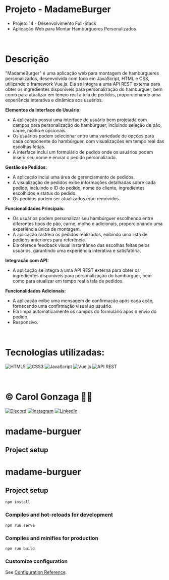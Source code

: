 # Projeto - MadameBurger

- Projeto 14 - Desenvolvimento Full-Stack
- Aplicação Web para Montar Hambúrgueres Personalizados

<br/>

# Descrição

"MadameBurger" é uma aplicação web para montagem de hambúrgueres personalizados, desenvolvida com foco em JavaScript, HTML e CSS, utilizando o framework Vue.js. Ela se integra a uma API REST externa para obter os ingredientes disponíveis para personalização do hambúrguer, bem como para atualizar em tempo real a tela de pedidos, proporcionando uma experiência interativa e dinâmica aos usuários.

**Elementos da Interface do Usuário:**
- A aplicação possui uma interface de usuário bem projetada com campos para personalização do hambúrguer, incluindo seleção de pão, carne, molho e opcionais.
- Os usuários podem selecionar entre uma variedade de opções para cada componente do hambúrguer, com visualizações em tempo real das escolhas feitas.
- A interface inclui um formulário de pedido onde os usuários podem inserir seu nome e enviar o pedido personalizado.

**Gestão de Pedidos:**
- A aplicação inclui uma área de gerenciamento de pedidos.
- A visualização de pedidos exibe informações detalhadas sobre cada pedido, incluindo o ID do pedido, nome do cliente, ingredientes escolhidos e status do pedido.
- Os pedidos podem ser atualizados e/ou removidos.

**Funcionalidades Principais:**
- Os usuários podem personalizar seu hambúrguer escolhendo entre diferentes tipos de pão, carne, molho e adicionais, proporcionando uma experiência única de montagem.
- A aplicação rastreia os pedidos realizados, exibindo uma lista de pedidos anteriores para referência.
- Ela oferece feedback visual instantâneo das escolhas feitas pelos usuários, garantindo uma experiência interativa e satisfatória.

**Integração com API:**
- A aplicação se integra a uma API REST externa para obter os ingredientes disponíveis para personalização do hambúrguer, bem como para atualizar em tempo real a tela de pedidos.

**Funcionalidades Adicionais:**
- A aplicação exibe uma mensagem de confirmação após cada ação, fornecendo uma confirmação visual ao usuário.
- Ela limpa automaticamente os campos do formulário após o envio do pedido.
- Responsivo.

<br/>

# Tecnologias utilizadas:
![HTML5](https://img.shields.io/badge/html5-%23E34F26.svg?style=flat&logo=html5&logoColor=white) 
![CSS3](https://img.shields.io/badge/css3-%231572B6.svg?style=flat&logo=css3&logoColor=white)
![JavaScript](https://img.shields.io/badge/javascript-%23323330.svg?style=flat&logo=javascript&logoColor=%23F7DF1E)
![Vue.js](https://img.shields.io/badge/vue.js-%2335495e.svg?style=flat&logo=vue.js&logoColor=%234FC08D)
![API REST](https://img.shields.io/badge/API_REST-0078D4?style=flat&logo=api) 

<br/>

# © Carol Gonzaga 🏳️‍🌈
[![Discord](https://img.shields.io/badge/Discord-%237289DA.svg?logo=discord&logoColor=white)](https://discord.gg/yZq4x7DQ)
[![Instagram](https://img.shields.io/badge/Instagram-%23E4405F.svg?logo=Instagram&logoColor=white)](https://instagram.com/anacquesta) 
[![LinkedIn](https://img.shields.io/badge/LinkedIn-%230077B5.svg?logo=linkedin&logoColor=white)](https://linkedin.com/in/anacarolgonzaga) 




# madame-burguer

## Project setup




# madame-burguer

## Project setup
```
npm install
```

### Compiles and hot-reloads for development
```
npm run serve
```

### Compiles and minifies for production
```
npm run build
```

### Customize configuration
See [Configuration Reference](https://cli.vuejs.org/config/).
